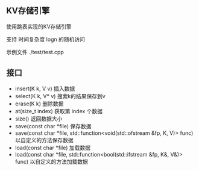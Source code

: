## KV存储引擎

使用跳表实现的KV存储引擎

支持 时间复杂度 logn 的随机访问

示例文件 ./test/test.cpp

## 接口 

* insert(K k, V v) 插入数据
* select(K k, V* v) 搜索k的结果保存到v
* erase(K k) 删除数据
* at(size_t index) 获取第 index 个数据 
* size() 返回数据大小
* save(const char *file) 保存数据
* save(const char *file, std::function<void(std::ofstream &fp, K, V)> func) 以自定义的方法保存数据
* load(const char *file) 加载数据
* load(const char *file, std::function<bool(std::ifstream &fp, K&, V&)> func) 以自定义的方法加载数据
